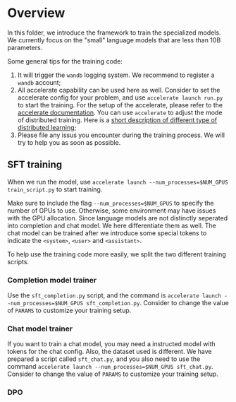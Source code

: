 # Overview

In this folder, we introduce the framework to train the specialized models. We currently focus on the "small" language models that are less than 10B parameters. 

Some general tips for the training code:
1. It will trigger the `wandb` logging system. We recommend to register a `wandb` account;
2. All accelerate capability can be used here as well. Consider to set the accelerate config for your problem, and use `accelerate launch run.py` to start the training. For the setup of the accelerate, please refer to the [accelerate documentation](https://huggingface.co/docs/accelerate/index). You can use `accelerate` to adjust the mode of distributed training. Here is a [short description of different type of distributed learning](https://alexchen4ai.github.io/blog/notes/Large%20Language%20Model/llm_train.html);
3. Please file any issus you encounter during the training process. We will try to help you as soon as possible.


## SFT training
When we run the model, use `accelerate launch --num_processes=$NUM_GPUS train_script.py` to start training.

Make sure to include the flag `--num_processes=$NUM_GPUS` to specify the number of GPUs to use. Otherwise, some environment may have issues with the GPU allocation. Since language models are not distinctly seperated into completion and chat model. We here differentiate them as well. The chat model can be trained after we introduce some special tokens to indicate the `<system>`, `<user>` and `<assistant>`. 

To help use the training code more easily, we split the two different training scripts. 

### Completion model trainer
Use the `sft_completion.py` script, and the command is `accelerate launch --num_processes=$NUM_GPUS sft_completion.py`. Consider to change the value of `PARAMS` to customize your training setup. 

### Chat model trainer
If you want to train a chat model, you may need a instructed model with tokens for the chat config. Also, the dataset used is different. We have prepared a script called `sft_chat.py`, and you also need to use the command `accelerate launch --num_processes=$NUM_GPUS sft_chat.py`. Consider to change the value of `PARAMS` to customize your training setup.

### DPO

